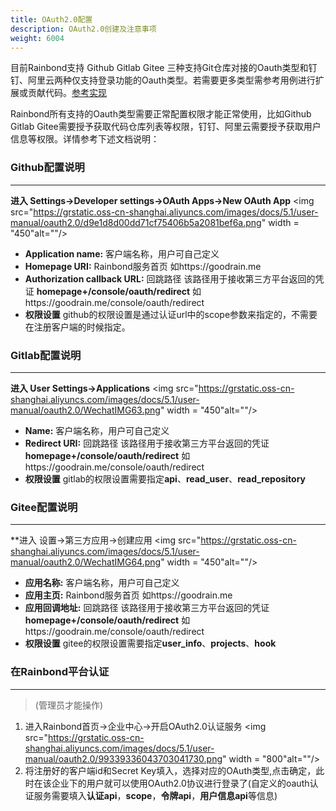 ```yaml
---
title: OAuth2.0配置
description: OAuth2.0创建及注意事项
weight: 6004
---
```


目前Rainbond支持 Github Gitlab Gitee 三种支持Git仓库对接的Oauth类型和钉钉、阿里云两种仅支持登录功能的Oauth类型。若需要更多类型需参考用例进行扩展或贡献代码。[参考实现](https://github.com/goodrain/rainbond-console/tree/master/console/utils/oauth)

Rainbond所有支持的Oauth类型需要正常配置权限才能正常使用，比如Github Gitlab Gitee需要授予获取代码仓库列表等权限，钉钉、阿里云需要授予获取用户信息等权限。详情参考下述文档说明：

### Github配置说明 
----

   **进入 Settings→Developer settings→OAuth Apps→New OAuth App**
<img src="https://grstatic.oss-cn-shanghai.aliyuncs.com/images/docs/5.1/user-manual/oauth2.0/d9e1d8d00dd71cf75406b5a2081bef6a.png" width = "450"alt=""/>
     
   - **Application name:** 客户端名称，用户可自己定义
   - **Homepage URI:** Rainbond服务首页 如https://goodrain.me
   - **Authorization callback URL:** 回跳路径 该路径用于接收第三方平台返回的凭证 **homepage+/console/oauth/redirect** 如https://goodrain.me/console/oauth/redirect
   - **权限设置** github的权限设置是通过认证url中的scope参数来指定的，不需要在注册客户端的时候指定。
   

### Gitlab配置说明 
----
   **进入 User Settings→Applications**
   <img src="https://grstatic.oss-cn-shanghai.aliyuncs.com/images/docs/5.1/user-manual/oauth2.0/WechatIMG63.png" width = "450"alt=""/>
   
   - **Name:** 客户端名称，用户可自己定义
   - **Redirect URI:** 回跳路径 该路径用于接收第三方平台返回的凭证 **homepage+/console/oauth/redirect** 如https://goodrain.me/console/oauth/redirect
   - **权限设置** gitlab的权限设置需要指定**api**、**read_user**、**read_repository**


### Gitee配置说明
----
   **进入 设置→第三方应用→创建应用
   <img src="https://grstatic.oss-cn-shanghai.aliyuncs.com/images/docs/5.1/user-manual/oauth2.0/WechatIMG64.png" width = "450"alt=""/>
   
   - **应用名称:** 客户端名称，用户可自己定义
   - **应用主页:** Rainbond服务首页 如https://goodrain.me
   - **应用回调地址:** 回跳路径 该路径用于接收第三方平台返回的凭证 **homepage+/console/oauth/redirect** 如https://goodrain.me/console/oauth/redirect
   - **权限设置** gitee的权限设置需要指定**user_info**、**projects**、**hook**


### 在Rainbond平台认证
----
   > (管理员才能操作)

   1. 进入Rainbond首页→企业中心→开启OAuth2.0认证服务
<img src="https://grstatic.oss-cn-shanghai.aliyuncs.com/images/docs/5.1/user-manual/oauth2.0/99339336043703041730.png" width = "800"alt=""/>
   2. 将注册好的客户端id和Secret Key填入，选择对应的OAuth类型,点击确定，此时在该企业下的用户就可以使用OAuth2.0协议进行登录了(自定义的oauth认证服务需要填入**认证api**，**scope**，**令牌api**，**用户信息api**等信息)
    
    

